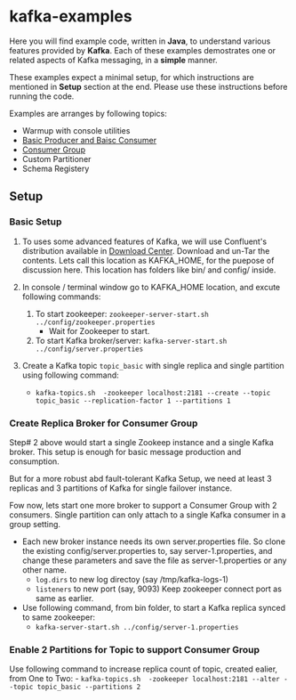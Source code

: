 # kafka-examples

Here you will find example code, written in __Java__, to understand various features provided by __Kafka__.
Each of these examples demostrates one or related aspects of Kafka messaging, in a __simple__ manner.

These examples expect a minimal setup, for which instructions are mentioned in __Setup__ section at the end. Please use these instructions before running the code.

Examples are arranges by following topics:

+ Warmup with console utilities
+ [Basic Producer and Baisc Consumer](https://github.com/agrawalnishant/kafka-examples/tree/master/src/main/java/kafka/examples/basic)
+ [Consumer Group](https://github.com/agrawalnishant/kafka-examples/blob/master/src/main/java/kafka/examples/basic/StringProducerConsumerGroupDemo.java)
+ Custom Partitioner
+ Schema Registery

## Setup
### Basic Setup
1. To uses some advanced features of Kafka, we will use Confluent's distribution available in [Download Center](https://www.confluent.io/download-center/). Download and un-Tar the contents. Lets call this location as KAFKA_HOME, for the puepose of discussion here. This location has folders like bin/ and config/ inside.

2. In console / terminal window go to KAFKA_HOME location, and excute following commands:
    1. To start zookeeper:
    `zookeeper-server-start.sh ../config/zookeeper.properties`
        - Wait for Zookeeper to start.
    2. To start Kafka broker/server:
        `kafka-server-start.sh ../config/server.properties`
        
3. Create a Kafka topic `topic_basic` with single replica and single partition using following command:
    - `kafka-topics.sh  -zookeeper localhost:2181 --create --topic topic_basic --replication-factor 1 --partitions 1`

        
### Create Replica Broker for Consumer Group
Step# 2 above would start a single Zookeep instance and a single Kafka broker. This setup is enough for basic message production and consumption. 

But for a more robust abd fault-tolerant Kafka Setup, we need at least 3 replicas and 3 partitions of Kafka for single failover instance.

Fow now, lets start one more broker to support a Consumer Group with 2 consumers. Single partition can only attach to a single Kafka consumer in a group setting.
* Each new broker instance needs its own server.properties file. 
  So clone the existing config/server.properties to, say server-1.properties, and change these parameters and save the file as server-1.properties or any other name.
    - `log.dirs` to new log directoy (say /tmp/kafka-logs-1)
    - `listeners` to new port (say, 9093)
    Keep zookeeper connect port as same as earlier.
 * Use following command, from bin folder, to start a Kafka replica synced to same zookeeper:
     - `kafka-server-start.sh ../config/server-1.properties`
        
### Enable 2 Partitions for Topic to support Consumer Group
Use following command to increase replica count of topic, created ealier, from One to Two:
    - `kafka-topics.sh  -zookeeper localhost:2181 --alter --topic topic_basic --partitions 2`

